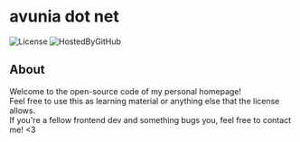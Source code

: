 
# avunia dot net

![License](https://img.shields.io/github/license/Avunia/avunia.github.io.svg?style=for-the-badge)
![HostedByGitHub](https://img.shields.io/badge/hosted%20by-github-blue.svg?style=for-the-badge)

## About

Welcome to the open-source code of my personal homepage!  
Feel free to use this as learning material or anything else that the license allows.  
If you&apos;re a fellow frontend dev and something bugs you, feel free to contact me! &lt;3